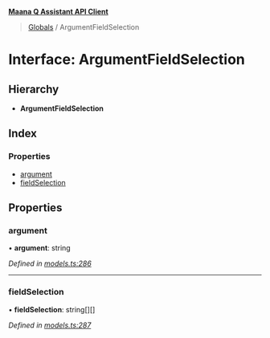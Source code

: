 **[Maana Q Assistant API Client](../README.md)**

> [Globals](../README.md) / ArgumentFieldSelection

# Interface: ArgumentFieldSelection

## Hierarchy

* **ArgumentFieldSelection**

## Index

### Properties

* [argument](argumentfieldselection.md#argument)
* [fieldSelection](argumentfieldselection.md#fieldselection)

## Properties

### argument

•  **argument**: string

*Defined in [models.ts:286](https://github.com/maana-io/q-assistant-client/blob/develop/src/models.ts#L286)*

___

### fieldSelection

•  **fieldSelection**: string[][]

*Defined in [models.ts:287](https://github.com/maana-io/q-assistant-client/blob/develop/src/models.ts#L287)*

